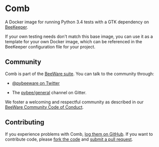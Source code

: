 Comb
====

A Docker image for running Python 3.4 tests with a GTK dependency on [BeeKeeper](https://github.com/pybee/beekeeper).

If your own testing needs don't match this base image, you can use it as a template for your own Docker image, which can be referenced in the BeeKeeper configuration file for your project.

Community
---------

Comb is part of the [BeeWare suite](http://pybee.org). You can talk to the community through:

* [@pybeeware on Twitter](https://twitter.com/pybeeware)

* The [pybee/general](https://gitter.im/pybee/general) channel on Gitter.

We foster a welcoming and respectful community as described in our [BeeWare Community Code of Conduct](http://pybee.org/community/behavior/).

Contributing
------------

If you experience problems with Comb, [log them on GitHub](https://github.com/pybee/comb/issues). If you want to contribute code, please [fork the code](https://github.com/pybee/comb) and [submit a pull request](https://github.com/pybee/comb/pulls).
